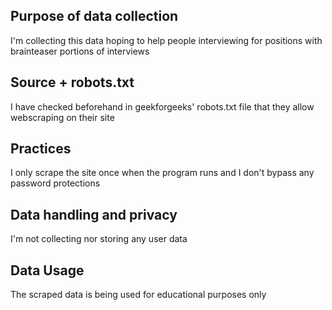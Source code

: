 ## Purpose of data collection
I'm collecting this data hoping to help people interviewing for positions with brainteaser portions of interviews
## Source + robots.txt
I have checked beforehand in geekforgeeks' robots.txt file that they allow webscraping on their site
## Practices
I only scrape the site once when the program runs and I don't bypass any password protections
## Data handling and privacy
I'm not collecting nor storing any user data
## Data Usage
The scraped data is being used for educational purposes only